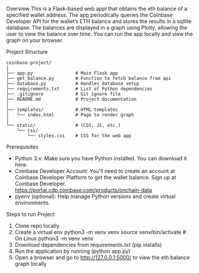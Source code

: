 Overview
This is a Flask-based web appl that obtains the eth balance of a specified wallet address. The app periodically queries the Coinbase Developer API for the wallet’s ETH balance and stores the results in a sqllite database. The balances are displayed in a graph using Plotly, allowing the user to view the balance over time. You can run the app locally and view the graph on your browser.

Project Structure
```plaintext
coinbase-project/
│
├── app.py                # Main Flask app
├── get_balance.py        # Function to fetch balance from api
├── database.py           # Handles database setup
├── requirements.txt      # List of Python dependencies
├── .gitignore            # Git ignore file
├── README.md             # Project documentation
│
├── templates/            # HTML templates
│   └── index.html        # Page to render graph
│
└── static/               # (CSS, JS, etc.)
    └── css/
        └── styles.css    # CSS for the web app
```


Prerequisites
- Python 3.x: Make sure you have Python installed. You can download it here.
- Coinbase Developer Account: You'll need to create an account at Coinbase Developer Platform to get the wallet balance. Sign up at Coinbase Developer.   
   https://portal.cdp.coinbase.com/products/onchain-data
- pyenv (optional): Help manage Python versions and create virtual environments.

Steps to run Project

1) Clone repo locally
2) Create a virtual env python3 -m venv venv
source venv/bin/activate  # On Linux
python3 -m venv venv
3) Download dependencies from requirements.txt (pip installs)
4) Run the application by running (python app.py)
5) Open a browser and go to http://127.0.0.1:5000/ to view the eth balance graph locally


